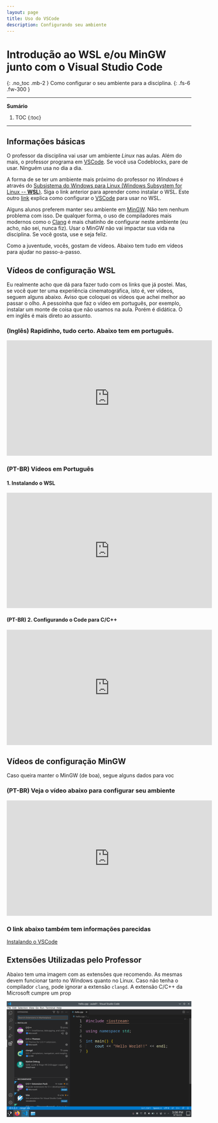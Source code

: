 ```yaml
---
layout: page
title: Uso do VSCode
description: Configurando seu ambiente
---
```


# Introdução ao WSL e/ou MinGW junto com o Visual Studio Code

{: .no_toc .mb-2 }
Como configurar o seu ambiente para a disciplina.
{: .fs-6 .fw-300 }

---
**Sumário**
1. TOC
{:toc}
---

## Informações básicas

O professor da disciplina vai usar um ambiente *Linux* nas aulas. Além do mais, o professor programa em [VSCode](https://code.visualstudio.com/). Se você usa Codeblocks, pare de usar. Ninguém usa no dia a dia.

A forma de se ter um ambiente mais próximo do professor no *Windows* é através do [Subsistema do Windows para Linux (Windows Subsystem for Linux -- **WSL**)](https://learn.microsoft.com/pt-br/windows/wsl/install). Siga o link anterior para aprender como instalar o WSL. Este outro [link](https://learn.microsoft.com/pt-br/windows/wsl/tutorials/wsl-vscode) explica como configurar o [VSCode](https://code.visualstudio.com/) para usar no WSL.

Alguns alunos preferem manter seu ambiente em [MinGW](https://www.mingw-w64.org/). Não tem nenhum problema com isso. De qualquer forma, o uso de compiladores mais modernos como o [Clang](https://clang.llvm.org/) é mais chatinho de configurar neste ambiente (eu acho, não sei, nunca fiz). Usar o MinGW não vai impactar sua vida na disciplina. Se você gosta, use e seja feliz.

Como a juventude, vocês, gostam de vídeos. Abaixo tem tudo em vídeos para ajudar no passo-a-passo.

## Vídeos de configuração WSL

Eu realmente acho que dá para fazer tudo com os links que já postei. Mas, se você quer ter uma experiência cinematográfica, isto é, ver vídeos, seguem alguns abaixo. Aviso que coloquei os vídeos que achei melhor ao passar o olho. A pessoinha que faz o vídeo em português, por exemplo, instalar um monte de coisa que não usamos na aula. Porém é didática. O em inglês é mais direto ao assunto.

### (Inglês) Rapidinho, tudo certo. Abaixo tem em português.

<iframe width="560" height="315" src="https://www.youtube.com/embed/Hwbii-fnKIk" title="YouTube video player" frameborder="0" allow="accelerometer; autoplay; clipboard-write; encrypted-media; gyroscope; picture-in-picture" allowfullscreen></iframe>

### (PT-BR) Vídeos em Português

#### 1. Instalando o WSL

<iframe width="560" height="315" src="https://www.youtube.com/embed/kJElMJGbMHQ" title="YouTube video player" frameborder="0" allow="accelerometer; autoplay; clipboard-write; encrypted-media; gyroscope; picture-in-picture" allowfullscreen></iframe>


#### (PT-BR) 2. Configurando o Code para C/C++

<iframe width="560" height="315" src="https://www.youtube.com/embed/k54NwMto8GI" title="YouTube video player" frameborder="0" allow="accelerometer; autoplay; clipboard-write; encrypted-media; gyroscope; picture-in-picture" allowfullscreen></iframe>


## Vídeos de configuração MinGW

Caso queira manter o MinGW (de boa), segue alguns dados para voc

### (PT-BR) Veja o vídeo abaixo para configurar seu ambiente

<iframe width="560" height="315" src="https://www.youtube.com/embed/OKzFhpEQcyY" title="YouTube video player" frameborder="0" allow="accelerometer; autoplay; clipboard-write; encrypted-media; gyroscope; picture-in-picture" allowfullscreen></iframe>

### O link abaixo também tem informações parecidas

[Instalando o VSCode](http://cfbcursos.com.br/instalando-e-configurando-o-vs-code-com-mingw/)

## Extensões Utilizadas pelo Professor

Abaixo tem uma imagem com as extensões que recomendo. As mesmas devem funcionar tanto no Windows quanto no Linux. Caso não tenha o compilador `clang`, pode ignorar a extensão `clangd`. A extensão C/C++ da Microsoft cumpre um prop

![](extensoes.png)
